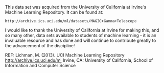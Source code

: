 This data set was acquired from the University of California at Irvine's Machine 
Learning Repository.  It can be found at:

    http://archive.ics.uci.edu/ml/datasets/MAGIC+Gamma+Telescope

I would like to thank the University of California at Irvine for making this, and so
many other, data sets available to students of machine learning - it is an invaluable
resource and has done and will continue to contribute greatly to the advancement of the 
discipline!

REF:  Lichman, M. (2013). UCI Machine Learning Repository
      http://archive.ics.uci.edu/ml
      Irvine, CA: University of California, School of Information and Computer Science

